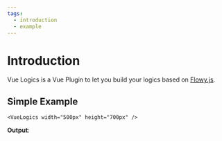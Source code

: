 ```yaml
---
tags:
  - introduction
  - example
---
```


# Introduction

Vue Logics is a Vue Plugin to let you build your logics based on [Flowy.js](https://github.com/alyssaxuu/flowy).

## Simple Example

```vue
<VueLogics width="500px" height="700px" />
```

**Output**:

<VueLogics width="500px" height="700px" />
